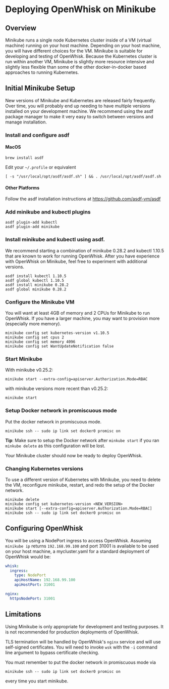 <!--
#
# Licensed to the Apache Software Foundation (ASF) under one or more
# contributor license agreements.  See the NOTICE file distributed with
# this work for additional information regarding copyright ownership.
# The ASF licenses this file to You under the Apache License, Version 2.0
# (the "License"); you may not use this file except in compliance with
# the License.  You may obtain a copy of the License at
#
#     http://www.apache.org/licenses/LICENSE-2.0
#
# Unless required by applicable law or agreed to in writing, software
# distributed under the License is distributed on an "AS IS" BASIS,
# WITHOUT WARRANTIES OR CONDITIONS OF ANY KIND, either express or implied.
# See the License for the specific language governing permissions and
# limitations under the License.
#
-->

# Deploying OpenWhisk on Minikube

## Overview

Minikube runs a single node Kubernetes cluster inside of a VM
(virtual machine) running on your host machine. Depending on your host
machine, you will have different choices for the VM.
Minikube is suitable for developing and testing of OpenWhisk.  Because
the Kubernetes cluster is run within another VM, Minikube is slightly
more resource intensive and slightly less flexible than some of the
other docker-in-docker based approaches to running Kubernetes.

## Initial Minikube Setup

New versions of Minikube and Kubernetes are released fairly
frequently.  Over time, you will probably end up needing to have
multiple versions installed on your development machine. We recommend
using the asdf package manager to make it very easy to switch between
versions and manage installation.

### Install and configure asdf

#### MacOS
```
brew install asdf
```

Edit your `~/.profile` or equivalent
```
[ -s "/usr/local/opt/asdf/asdf.sh" ] && . /usr/local/opt/asdf/asdf.sh
```

#### Other Platforms

Follow the asdf installation instructions at https://github.com/asdf-vm/asdf

### Add minikube and kubectl plugins
```
asdf plugin-add kubectl
asdf plugin-add minikube
```

### Install minikube and kubectl using asdf.

We recommend starting a combination of minikube 0.28.2 and kubectl
1.10.5 that are known to work for running OpenWhisk.  After you have
experience with OpenWhisk on Minikube, feel free to experiment with
additional versions.

```
asdf install kubectl 1.10.5
asdf global kubectl 1.10.5
asdf install minikube 0.28.2
asdf global minikube 0.28.2
```

### Configure the Minikube VM

You will want at least 4GB of memory and 2 CPUs for Minikube to run OpenWhisk.
If you have a larger machine, you may want to provision more (especially more memory).

```
minikube config set kubernetes-version v1.10.5
minikube config set cpus 2
minikube config set memory 4096
minikube config set WantUpdateNotification false
```

### Start Minikube

With minikube v0.25.2:
```
minikube start --extra-config=apiserver.Authorization.Mode=RBAC
```
with minikube versions more recent than v0.25.2:
```
minikube start
```

### Setup Docker network in promiscuous mode
Put the docker network in promiscuous mode.
```
minikube ssh -- sudo ip link set docker0 promisc on
```

**Tip**: Make sure to setup the Docker network after `minkube start` if you ran `minkube delete` as this configuration will be lost.

Your Minikube cluster should now be ready to deploy OpenWhisk.

### Changing Kubernetes versions

To use a different version of Kubernetes with Minikube, you need to delete the VM, reconfigure minikube, restart, and
redo the setup of the Docker network.
```
minikube delete
minikube config set kubernetes-version <NEW_VERSION>
minikube start [--extra-config=apiserver.Authorization.Mode=RBAC]
minikube ssh -- sudo ip link set docker0 promisc on
```

## Configuring OpenWhisk

You will be using a NodePort ingress to access OpenWhisk. Assuming
`minikube ip` returns `192.168.99.100` and port 31001 is available to
be used on your host machine, a
mycluster.yaml for a standard deployment of OpenWhisk would be:
```yaml
whisk:
  ingress:
    type: NodePort
    apiHostName: 192.168.99.100
    apiHostPort: 31001

nginx:
  httpsNodePort: 31001
```

## Limitations

Using Minikube is only appropriate for development and testing
purposes.  It is not recommended for production deployments of
OpenWhisk.

TLS termination will be handled by OpenWhisk's `nginx` service and
will use self-signed certificates.  You will need to invoke `wsk` with
the `-i` command line argument to bypass certificate checking.

You must remember to put the docker network in promiscuous mode via
```
minikube ssh -- sudo ip link set docker0 promisc on
```
every time you start minikube.
